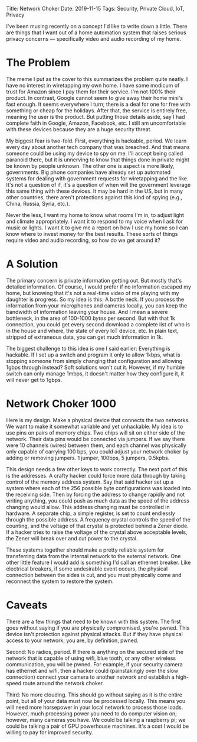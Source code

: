 Title: Network Choker
Date: 2019-11-15
Tags: Security, Private Cloud, IoT, Privacy

I've been musing recently on a concept I'd like to write down a little. There are things that I want out of a home automation system that raises serious privacy concerns — specifically video and audio recording of my home.
# The Problem

The meme I put as the cover to this summarizes the problem quite neatly. I have no interest in wiretapping my own home. I have some modicum of trust for Amazon since I pay them for their service. I'm not 100% their product. In contrast, Google cannot seem to give away their home mini's fast enough. It seems everywhere I turn; there is a deal for one for free with something or cheap for the holidays. After that, the service is entirely free, meaning the user is the product. But putting those details aside, say I had complete faith in Google, Amazon, Facebook, etc. I still am uncomfortable with these devices because they are a huge security threat.

My biggest fear is two-fold. First, everything is hackable, period. We learn every day about another tech company that was breached. And that means someone could be using my device to spy on me. I'll accept being called paranoid there, but it is unnerving to know that things done in private might be known by people unknown. The other one is aspect is more likely, governments. Big phone companies have already set up automated systems for dealing with government requests for wiretapping and the like. It's not a question of if, it's a question of when will the government leverage this same thing with these devices. It may be hard in the US, but in many other countries, there aren't protections against this kind of spying (e.g., China, Russia, Syria, etc.).

Never the less, I want my home to know what rooms I'm in, to adjust light and climate appropriately. I want it to respond to my voice when I ask for music or lights. I want it to give me a report on how I use my home so I can know where to invest money for the best results. These sorts of things require video and audio recording, so how do we get around it?

# A Solution

The primary concern is private information getting out. But mostly that's detailed information. Of course, I would prefer if no information escaped my home, but knowing that it's not a real-time video of me playing with my daughter is progress. So my idea is this: A bottle neck. If you process the information from your microphones and cameras locally, you can keep the bandwidth of information leaving your house. And I mean a severe bottleneck, in the area of 100-1000 *bytes* per second. But with that 1k connection, you could get every second download a complete list of who is in the house and where, the state of every IoT device, etc. In plain text, stripped of extraneous data, you can get much information in 1k.

The biggest challenge to this idea is one I said earlier: Everything is hackable. If I set up a switch and program it only to allow 1kbps, what is stopping someone from simply changing that configuration and allowing 1gbps through instead? Soft solutions won't cut it. However, if my humble switch can only manage 1mbps, it doesn't matter how they configure it, it will never get to 1gbps.

# Network Choker 1000

Here is my design. Make a physical device that connects the two networks. We want to make it somewhat variable and yet unhackable. My idea is to use pins on pairs of memory chips. Two chips will sit on either side of the network. Their data pins would be connected via jumpers. If we say there were 10 channels (wires) between them, and each channel was physically only capable of carrying 100 bps, you could adjust your network choker by adding or removing jumpers. 1 jumper, 100bps, 5 jumpers, 0.5kpbs.

This design needs a few other keys to work correctly. The next part of this is the addresses. A crafty hacker could force more data through by taking control of the memory address system. Say that said hacker set up a system where each of the 256 possible byte configurations was loaded into the receiving side. Then by forcing the address to change rapidly and not writing anything, you could push as much data as the speed of the address changing would allow. This address changing must be controlled in hardware. A separate chip, a simple register, is set to count endlessly through the possible address. A frequency crystal controls the speed of the counting, and the voltage of that crystal is protected behind a Zener diode. If a hacker tries to raise the voltage of the crystal above acceptable levels, the Zener will break over and cut power to the crystal.

These systems together should make a pretty reliable system for transferring data from the internal network to the external network. One other little feature I would add is something I'd call an ethernet breaker. Like electrical breakers, if some undesirable event occurs, the physical connection between the sides is cut, and you must physically come and reconnect the system to restore the system.

# Caveats

There are a few things that need to be known with this system. The first goes without saying if you are physically compromised, you're pwned. This device isn't protection against physical attacks. But if they have physical access to your network, you are, by definition, pwned.

Second: No radios, period. If there is anything on the secured side of the network that is capable of using wifi, blue tooth, or any other wireless communication, you will be pwned. For example, if your security camera has ethernet and wifi, then a hacker could (painstakingly over the slow connection) connect your camera to another network and establish a high-speed route around the network choker.

Third: No more clouding. This should go without saying as it is the entire point, but all of your data must now be processed locally. This means you will need more horsepower in your local network to process those loads. However, much processing power you need to do computer vision on; however, many cameras you have. We could be talking a raspberry pi; we could be talking a pair of GPU powerhouse machines. It's a cost I would be willing to pay for improved security.
